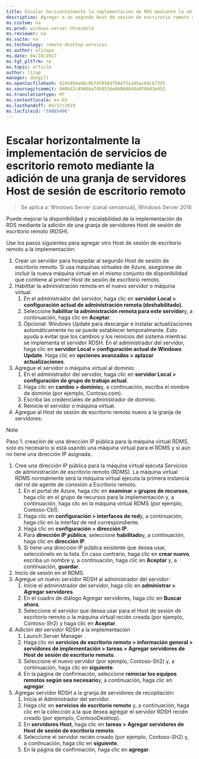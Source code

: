 ```yaml
---
title: Escalar horizontalmente la implementación de RDS mediante la adición de una granja de servidores Host de sesión de escritorio remoto
description: Agregar a un segundo Host de sesión de escritorio remoto a su entorno de RDS.
ms.custom: na
ms.prod: windows-server-threshold
ms.reviewer: na
ms.suite: na
ms.technology: remote-desktop-services
ms.author: elizapo
ms.date: 04/10/2017
ms.tgt_pltfrm: na
ms.topic: article
author: lizap
manager: dongill
ms.openlocfilehash: d243994a68c0bf4f0584f68475a185acb9cb73d5
ms.sourcegitcommit: 0d0b32c8986ba7db9536e0b8648d4ddf9b03e452
ms.translationtype: HT
ms.contentlocale: es-ES
ms.lasthandoff: 04/17/2019
ms.locfileid: "59865496"
---
```

# <a name="scale-out-your-remote-desktop-services-deployment-by-adding-an-rd-session-host-farm"></a>Escalar horizontalmente la implementación de servicios de escritorio remoto mediante la adición de una granja de servidores Host de sesión de escritorio remoto

>Se aplica a: Windows Server (canal semianual), Windows Server 2016

Puede mejorar la disponibilidad y escalabilidad de la implementación de RDS mediante la adición de una granja de servidores Host de sesión de escritorio remoto (RDSH).   
  
 
Use los pasos siguientes para agregar otro Host de sesión de escritorio remoto a la implementación:  
  
1. Crear un servidor para hospedar al segundo Host de sesión de escritorio remoto. Si usa máquinas virtuales de Azure, asegúrese de incluir la nueva máquina virtual en el mismo conjunto de disponibilidad que contiene al primer Host de sesión de escritorio remoto.
2. Habilitar la administración remota en el nuevo servidor o máquina virtual:
   1. En el administrador del servidor, haga clic en **servidor Local > configuración actual de administración remota (deshabilitado)**. 
   2. Seleccione **habilitar la administración remota para este servidor**y, a continuación, haga clic en **Aceptar**. 
   3. Opcional: Windows Update para descargar e instalar actualizaciones automáticamente no se puede establecer temporalmente. Esto ayuda a evitar que los cambios y los reinicios del sistema mientras se implementa el servidor RDSH. En el administrador del servidor, haga clic en **servidor Local > configuración actual de Windows Update**. Haga clic en **opciones avanzadas > aplazar actualizaciones**. 
3. Agregue el servidor o máquina virtual al dominio:
   1. En el administrador del servidor, haga clic en **servidor Local > configuración de grupo de trabajo actual**. 
   2. Haga clic en **cambio > dominio**y, a continuación, escriba el nombre de dominio (por ejemplo, Contoso.com). 
   3. Escriba las credenciales de administrador de dominio. 
   4. Reinicie el servidor o máquina virtual.
4. Agregue al Host de sesión de escritorio remoto nuevo a la granja de servidores:
>[!NOTE] 
> Paso 1: creación de una dirección IP pública para la máquina virtual RDMS, solo es necesario si está usando una máquina virtual para el RDMS y si aún no tiene una dirección IP asignada.
   
   1. Cree una dirección IP pública para la máquina virtual ejecuta Servicios de administración de escritorio remoto (RDMS). La máquina virtual RDMS normalmente será la máquina virtual ejecuta la primera instancia del rol de agente de conexión a Escritorio remoto.  
       1. En el portal de Azure, haga clic en **examinar > grupos de recursos**, haga clic en el grupo de recursos para la implementación y, a continuación, haga clic en la máquina virtual RDMS (por ejemplo, Contoso-Cb1).  
       2. Haga clic en **configuración > interfaces de red**y, a continuación, haga clic en la interfaz de red correspondiente.   
       3. Haga clic en **configuración > dirección IP**.
       4. Para **dirección IP pública**, seleccione **habilitado**y, a continuación, haga clic en **dirección IP**.   
       5. Si tiene una dirección IP pública existente que desea usar, selecciónelo en la lista. En caso contrario, haga clic en **crear nuevo**, escriba un nombre y, a continuación, haga clic en **Aceptar** y, a continuación, **guardar**.   
   2. Inicio de sesión en el RDMS.
   3. Agregue un nuevo servidor RDSH al administrador del servidor:   
       1. Inicie el administrador del servidor, haga clic en **administrar > Agregar servidores**.   
       2. En el cuadro de diálogo Agregar servidores, haga clic en **Buscar ahora**.   
       3. Seleccione el servidor que desea usar para el Host de sesión de escritorio remoto o la máquina virtual recién creada (por ejemplo, Contoso-Sh2) y haga clic en **Aceptar**.
   4. Adición del servidor RDSH a la implementación
       1. Launch Server Manager .  
       2. Haga clic en **servicios de escritorio remoto > información general > servidores de implementación > tareas > Agregar servidores de Host de sesión de escritorio remoto**.   
       3. Seleccione el nuevo servidor (por ejemplo, Contoso-Sh2) y, a continuación, haga clic en **siguiente**.  
       4. En la página de confirmación, seleccione **reiniciar los equipos remotos según sea necesario**y, a continuación, haga clic en **agregar**.   
   5. Agregar servidor RDSH a la granja de servidores de recopilación:
       1. Inicia el Administrador del servidor.   
       2. Haga clic en **servicios de escritorio remoto** y, a continuación, haga clic en la colección a la que desea agregar el servidor RDSH recién creado (por ejemplo, ContosoDesktop).   
       3. En **servidores Host**, haga clic en **tareas > Agregar servidores de Host de sesión de escritorio remoto**.   
       4. Seleccione el servidor recién creado (por ejemplo, Contoso-Sh2) y, a continuación, haga clic en **siguiente**.   
       5. En la página de confirmación, haga clic en **agregar**.   

